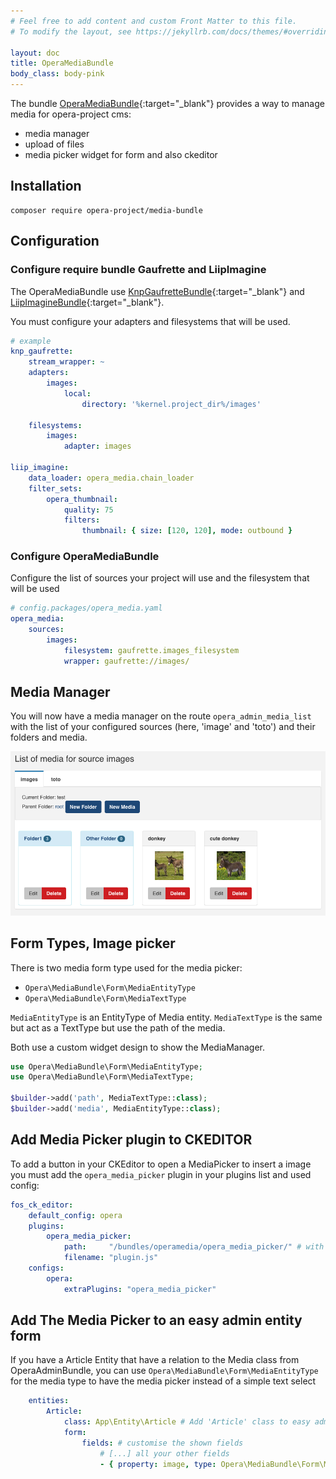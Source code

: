 ```yaml
---
# Feel free to add content and custom Front Matter to this file.
# To modify the layout, see https://jekyllrb.com/docs/themes/#overriding-theme-defaults

layout: doc
title: OperaMediaBundle
body_class: body-pink
---
```


The bundle [OperaMediaBundle](https://github.com/opera-project/OperaMediaBundle){:target="_blank"} provides a way to manage media for opera-project cms:
- media manager
- upload of files
- media picker widget for form and also ckeditor

## Installation

````
composer require opera-project/media-bundle
````

## Configuration

### Configure require bundle Gaufrette and LiipImagine

The OperaMediaBundle use [KnpGaufretteBundle](https://github.com/KnpLabs/KnpGaufretteBundle){:target="_blank"} and [LiipImagineBundle](https://github.com/liip/LiipImagineBundle){:target="_blank"}.

You must configure your adapters and filesystems that will be used.

```yaml
# example
knp_gaufrette:
    stream_wrapper: ~
    adapters:
        images:
            local:
                directory: '%kernel.project_dir%/images'
                
    filesystems:
        images:
            adapter: images

liip_imagine:
    data_loader: opera_media.chain_loader
    filter_sets:
        opera_thumbnail:
            quality: 75
            filters:
                thumbnail: { size: [120, 120], mode: outbound }
```

### Configure OperaMediaBundle

Configure the list of sources your project will use and the filesystem that will be used

```yaml
# config.packages/opera_media.yaml
opera_media:
    sources:
        images:
            filesystem: gaufrette.images_filesystem
            wrapper: gaufrette://images/
```

## Media Manager

You will now have a media manager on the route `opera_admin_media_list` with the list of your configured sources (here, 'image' and 'toto') and their folders and media.

![MediaManager](images/OperaMediaBundle/manager.png)

## Form Types, Image picker

There is two media form type used for the media picker:
- `Opera\MediaBundle\Form\MediaEntityType`
- `Opera\MediaBundle\Form\MediaTextType`

`MediaEntityType` is an EntityType of Media entity.
`MediaTextType` is the same but act as a TextType but use the path of the media.

Both use a custom widget design to show the MediaManager.

```php
use Opera\MediaBundle\Form\MediaEntityType;
use Opera\MediaBundle\Form\MediaTextType;

$builder->add('path', MediaTextType::class);
$builder->add('media', MediaEntityType::class);
```

## Add Media Picker plugin to CKEDITOR

To add a button in your CKEditor to open a MediaPicker to insert a image you must add the `opera_media_picker` plugin in your plugins list and used config:

```yaml
fos_ck_editor:
    default_config: opera
    plugins:
        opera_media_picker:
            path:     "/bundles/operamedia/opera_media_picker/" # with trailing slash
            filename: "plugin.js"
    configs:
        opera:
            extraPlugins: "opera_media_picker"
```

## Add The Media Picker to an easy admin entity form

If you have a Article Entity that have a relation to the Media class from OperaAdminBundle, you can use `Opera\MediaBundle\Form\MediaEntityType` for the media type to have the media picker instead of a simple text select

```yaml
    entities:
        Article:
            class: App\Entity\Article # Add 'Article' class to easy admin entities
            form:
                fields: # customise the shown fields
                    # [...] all your other fields
                    - { property: image, type: Opera\MediaBundle\Form\MediaEntityType }
```